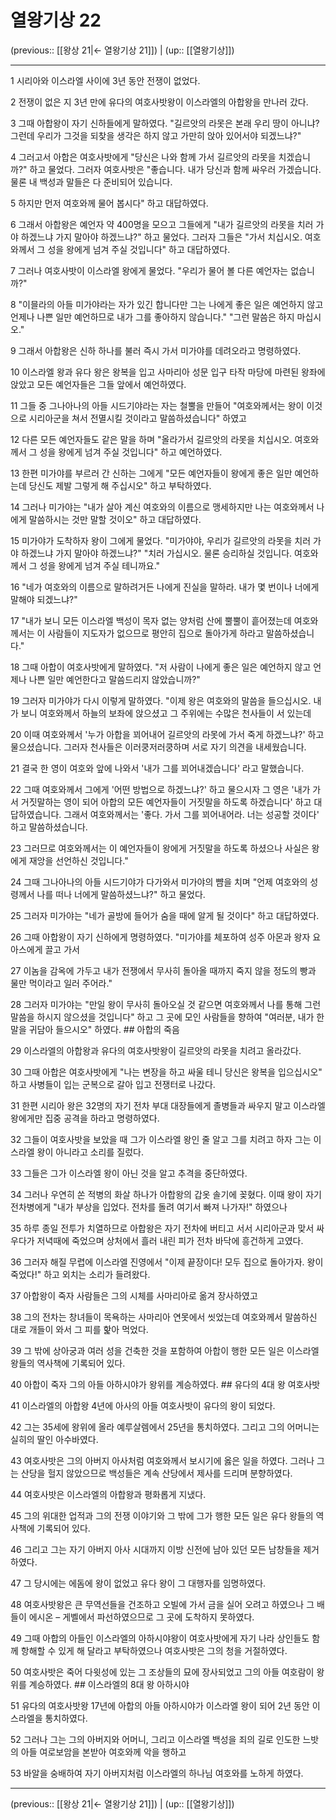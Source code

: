 # 열왕기상 22

(previous:: [[왕상 21|← 열왕기상 21]]) | (up:: [[열왕기상]])

***




1 
시리아와 이스라엘 사이에 3년 동안 전쟁이 없었다. 



2 
전쟁이 없은 지 3년 만에 유다의 여호사밧왕이 이스라엘의 아합왕을 만나러 갔다. 



3 
그때 아합왕이 자기 신하들에게 말하였다. "길르앗의 라못은 본래 우리 땅이 아니냐? 그런데 우리가 그것을 되찾을 생각은 하지 않고 가만히 앉아 있어서야 되겠느냐?" 



4 
그러고서 아합은 여호사밧에게 "당신은 나와 함께 가서 길르앗의 라못을 치겠습니까?" 하고 물었다. 그러자 여호사밧은 "좋습니다. 내가 당신과 함께 싸우러 가겠습니다. 물론 내 백성과 말들은 다 준비되어 있습니다. 



5 
하지만 먼저 여호와께 물어 봅시다" 하고 대답하였다. 



6 
그래서 아합왕은 예언자 약 400명을 모으고 그들에게 "내가 길르앗의 라못을 치러 가야 하겠느냐 가지 말아야 하겠느냐?" 하고 물었다. 그러자 그들은 "가서 치십시오. 여호와께서 그 성을 왕에게 넘겨 주실 것입니다" 하고 대답하였다. 



7 
그러나 여호사밧이 이스라엘 왕에게 물었다. "우리가 물어 볼 다른 예언자는 없습니까?" 



8 
"이믈라의 아들 미가야라는 자가 있긴 합니다만 그는 나에게 좋은 일은 예언하지 않고 언제나 나쁜 일만 예언하므로 내가 그를 좋아하지 않습니다." "그런 말씀은 하지 마십시오." 



9 
그래서 아합왕은 신하 하나를 불러 즉시 가서 미가야를 데려오라고 명령하였다. 



10 
이스라엘 왕과 유다 왕은 왕복을 입고 사마리아 성문 입구 타작 마당에 마련된 왕좌에 앉았고 모든 예언자들은 그들 앞에서 예언하였다. 



11 
그들 중 그나아나의 아들 시드기야라는 자는 철뿔을 만들어 "여호와께서는 왕이 이것으로 시리아군을 쳐서 전멸시킬 것이라고 말씀하셨습니다" 하였고 



12 
다른 모든 예언자들도 같은 말을 하며 "올라가서 길르앗의 라못을 치십시오. 여호와께서 그 성을 왕에게 넘겨 주실 것입니다" 하고 예언하였다. 



13 
한편 미가야를 부르러 간 신하는 그에게 "모든 예언자들이 왕에게 좋은 일만 예언하는데 당신도 제발 그렇게 해 주십시오" 하고 부탁하였다. 



14 
그러나 미가야는 "내가 살아 계신 여호와의 이름으로 맹세하지만 나는 여호와께서 나에게 말씀하시는 것만 말할 것이오" 하고 대답하였다. 



15 
미가야가 도착하자 왕이 그에게 물었다. "미가야야, 우리가 길르앗의 라못을 치러 가야 하겠느냐 가지 말아야 하겠느냐?" "치러 가십시오. 물론 승리하실 것입니다. 여호와께서 그 성을 왕에게 넘겨 주실 테니까요." 



16 
"네가 여호와의 이름으로 말하려거든 나에게 진실을 말하라. 내가 몇 번이나 너에게 말해야 되겠느냐?" 



17 
"내가 보니 모든 이스라엘 백성이 목자 없는 양처럼 산에 뿔뿔이 흩어졌는데 여호와께서는 이 사람들이 지도자가 없으므로 평안히 집으로 돌아가게 하라고 말씀하셨습니다." 



18 
그때 아합이 여호사밧에게 말하였다. "저 사람이 나에게 좋은 일은 예언하지 않고 언제나 나쁜 일만 예언한다고 말씀드리지 않았습니까?" 



19 
그러자 미가야가 다시 이렇게 말하였다. "이제 왕은 여호와의 말씀을 들으십시오. 내가 보니 여호와께서 하늘의 보좌에 앉으셨고 그 주위에는 수많은 천사들이 서 있는데 



20 
이때 여호와께서 '누가 아합을 꾀어내어 길르앗의 라못에 가서 죽게 하겠느냐?' 하고 물으셨습니다. 그러자 천사들은 이러쿵저러쿵하며 서로 자기 의견을 내세웠습니다. 



21 
결국 한 영이 여호와 앞에 나와서 '내가 그를 꾀어내겠습니다' 라고 말했습니다. 



22 
그때 여호와께서 그에게 '어떤 방법으로 하겠느냐?' 하고 물으시자 그 영은 '내가 가서 거짓말하는 영이 되어 아합의 모든 예언자들이 거짓말을 하도록 하겠습니다' 하고 대답하였습니다. 그래서 여호와께서는 '좋다. 가서 그를 꾀어내어라. 너는 성공할 것이다' 하고 말씀하셨습니다. 



23 
그러므로 여호와께서는 이 예언자들이 왕에게 거짓말을 하도록 하셨으나 사실은 왕에게 재앙을 선언하신 것입니다." 



24 
그때 그나아나의 아들 시드기야가 다가와서 미가야의 뺨을 치며 "언제 여호와의 성령께서 나를 떠나 너에게 말씀하셨느냐?" 하고 물었다. 



25 
그러자 미가야는 "네가 골방에 들어가 숨을 때에 알게 될 것이다" 하고 대답하였다. 



26 
그때 아합왕이 자기 신하에게 명령하였다. "미가야를 체포하여 성주 아몬과 왕자 요아스에게 끌고 가서 



27 
이놈을 감옥에 가두고 내가 전쟁에서 무사히 돌아올 때까지 죽지 않을 정도의 빵과 물만 먹이라고 일러 주어라." 



28 
그러자 미가야는 "만일 왕이 무사히 돌아오실 것 같으면 여호와께서 나를 통해 그런 말씀을 하시지 않으셨을 것입니다" 하고 그 곳에 모인 사람들을 향하여 "여러분, 내가 한 말을 귀담아 들으시오" 하였다. ## 아합의 죽음 



29 
이스라엘의 아합왕과 유다의 여호사밧왕이 길르앗의 라못을 치려고 올라갔다. 



30 
그때 아합은 여호사밧에게 "나는 변장을 하고 싸울 테니 당신은 왕복을 입으십시오" 하고 사병들이 입는 군복으로 갈아 입고 전쟁터로 나갔다. 



31 
한편 시리아 왕은 32명의 자기 전차 부대 대장들에게 졸병들과 싸우지 말고 이스라엘 왕에게만 집중 공격을 하라고 명령하였다. 



32 
그들이 여호사밧을 보았을 때 그가 이스라엘 왕인 줄 알고 그를 치려고 하자 그는 이스라엘 왕이 아니라고 소리를 질렀다. 



33 
그들은 그가 이스라엘 왕이 아닌 것을 알고 추격을 중단하였다. 



34 
그러나 우연히 쏜 적병의 화살 하나가 아합왕의 갑옷 솔기에 꽂혔다. 이때 왕이 자기 전차병에게 "내가 부상을 입었다. 전차를 돌려 여기서 빠져 나가자!" 하였으나 



35 
하루 종일 전투가 치열하므로 아합왕은 자기 전차에 버티고 서서 시리아군과 맞서 싸우다가 저녁때에 죽었으며 상처에서 흘러 내린 피가 전차 바닥에 흥건하게 고였다. 



36 
그러자 해질 무렵에 이스라엘 진영에서 "이제 끝장이다! 모두 집으로 돌아가자. 왕이 죽었다!" 하고 외치는 소리가 들려왔다. 



37 
아합왕이 죽자 사람들은 그의 시체를 사마리아로 옮겨 장사하였고 



38 
그의 전차는 창녀들이 목욕하는 사마리아 연못에서 씻었는데 여호와께서 말씀하신 대로 개들이 와서 그 피를 핥아 먹었다. 



39 
그 밖에 상아궁과 여러 성을 건축한 것을 포함하여 아합이 행한 모든 일은 이스라엘 왕들의 역사책에 기록되어 있다. 



40 
아합이 죽자 그의 아들 아하시야가 왕위를 계승하였다. ## 유다의 4대 왕 여호사밧 



41 
이스라엘의 아합왕 4년에 아사의 아들 여호사밧이 유다의 왕이 되었다. 



42 
그는 35세에 왕위에 올라 예루살렘에서 25년을 통치하였다. 그리고 그의 어머니는 실히의 딸인 아수바였다. 



43 
여호사밧은 그의 아버지 아사처럼 여호와께서 보시기에 옳은 일을 하였다. 그러나 그는 산당을 헐지 않았으므로 백성들은 계속 산당에서 제사를 드리며 분향하였다. 



44 
여호사밧은 이스라엘의 아합왕과 평화롭게 지냈다. 



45 
그의 위대한 업적과 그의 전쟁 이야기와 그 밖에 그가 행한 모든 일은 유다 왕들의 역사책에 기록되어 있다. 



46 
그리고 그는 자기 아버지 아사 시대까지 이방 신전에 남아 있던 모든 남창들을 제거하였다. 



47 
그 당시에는 에돔에 왕이 없었고 유다 왕이 그 대행자를 임명하였다. 



48 
여호사밧왕은 큰 무역선들을 건조하고 오빌에 가서 금을 실어 오려고 하였으나 그 배들이 에시온 – 게벨에서 파선하였으므로 그 곳에 도착하지 못하였다. 



49 
그때 아합의 아들인 이스라엘의 아하시야왕이 여호사밧에게 자기 나라 상인들도 함께 항해할 수 있게 해 달라고 부탁하였으나 여호사밧은 그의 청을 거절하였다. 



50 
여호사밧은 죽어 다윗성에 있는 그 조상들의 묘에 장사되었고 그의 아들 여호람이 왕위를 계승하였다. ## 이스라엘의 8대 왕 아하시야 



51 
유다의 여호사밧왕 17년에 아합의 아들 아하시야가 이스라엘 왕이 되어 2년 동안 이스라엘을 통치하였다. 



52 
그러나 그는 그의 아버지와 어머니, 그리고 이스라엘 백성을 죄의 길로 인도한 느밧의 아들 여로보암을 본받아 여호와께 악을 행하고 



53 
바알을 숭배하여 자기 아버지처럼 이스라엘의 하나님 여호와를 노하게 하였다.

***

(previous:: [[왕상 21|← 열왕기상 21]]) | (up:: [[열왕기상]])
